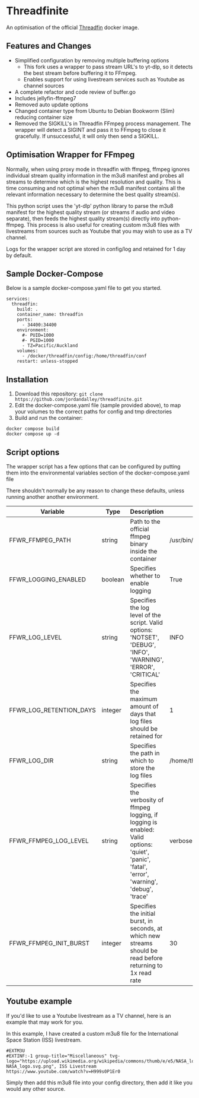 # Threadfinite
An optimisation of the official [Threadfin](https://github.com/Threadfin/Threadfin) docker image.

## Features and Changes

- Simplified configuration by removing multiple buffering options
  - This fork uses a wrapper to pass stream URL's to yt-dlp, so it detects the best stream before buffering it to FFmpeg.
  - Enables support for using livestream services such as Youtube as channel sources
- A complete refactor and code review of buffer.go
- Includes jellyfin-ffmpeg7
- Removed auto update options
- Changed container type from Ubuntu to Debian Bookworm (Slim) reducing container size
- Removed the SIGKILL's in Threadfin FFmpeg process management. The wrapper will detect a SIGINT and pass it to FFmpeg to close it gracefully. If unsuccessful, it will only then send a SIGKILL.

## Optimisation Wrapper for FFmpeg

Normally, when using proxy mode in threadfin with ffmpeg, ffmpeg ignores individual stream quality information in the m3u8 manifest and probes all streams to determine which is the highest resolution and quality. This is time consuming and not optimal when the m3u8 manifest contains all the relevant information necessary to determine the best quality stream(s).

This python script uses the 'yt-dlp' python library to parse the m3u8 manifest for the highest quality stream (or streams if audio and video separate), then feeds the highest quality stream(s) directly into python-ffmpeg. This process is also useful for creating custom m3u8 files with livestreams from sources such as Youtube that you may wish to use as a TV channel.

Logs for the wrapper script are stored in config/log and retained for 1 day by default.

## Sample Docker-Compose

Below is a sample docker-compose.yaml file to get you started.

```
services:
  threadfin:
    build: .
    container_name: threadfin
    ports:
      - 34400:34400
    environment:
      #- PUID=1000
      #- PGID=1000
      - TZ=Pacific/Auckland
    volumes:
      - /docker/threadfin/config:/home/threadfin/conf
    restart: unless-stopped
```

## Installation

1. Download this repository: ```git clone https://github.com/jordandalley/threadfinite.git```
2. Edit the docker-compose.yaml file (sample provided above), to map your volumes to the correct paths for config and tmp directories
3. Build and run the container:
```
docker compose build
docker compose up -d
```

## Script options

The wrapper script has a few options that can be configured by putting them into the environmental variables section of the docker-compose.yaml file

There shouldn't normally be any reason to change these defaults, unless running another another environment.

| Variable | Type | Description | Default |
| --- | --- | --- | --- | 
| FFWR_FFMPEG_PATH | string | Path to the official ffmpeg binary inside the container | /usr/bin/ffmpeg-bin |
| FFWR_LOGGING_ENABLED | boolean | Specifies whether to enable logging | True |
| FFWR_LOG_LEVEL | string | Specifies the log level of the script. Valid options: 'NOTSET', 'DEBUG', 'INFO', 'WARNING', 'ERROR', 'CRITICAL' | INFO |
| FFWR_LOG_RETENTION_DAYS | integer | Specifies the maximum amount of days that log files should be retained for | 1 |
| FFWR_LOG_DIR | string | Specifies the path in which to store the log files | /home/threadfin/conf/log |
| FFWR_FFMPEG_LOG_LEVEL | string | Specifies the verbosity of ffmpeg logging, if logging is enabled: Valid options: 'quiet', 'panic', 'fatal', 'error', 'warning', 'debug', 'trace' | verbose |
| FFWR_FFMPEG_INIT_BURST | integer | Specifies the initial burst, in seconds, at which new streams should be read before returning to 1x read rate | 30 |

## Youtube example

If you'd like to use a Youtube livestream as a TV channel, here is an example that may work for you.

In this example, I have created a custom m3u8 file for the International Space Station (ISS) livestream.

```
#EXTM3U
#EXTINF:-1 group-title="Miscellaneous" tvg-logo="https://upload.wikimedia.org/wikipedia/commons/thumb/e/e5/NASA_logo.svg/918px-NASA_logo.svg.png", ISS Livestream
https://www.youtube.com/watch?v=H999s0P1Er0
```

Simply then add this m3u8 file into your config directory, then add it like you would any other source.
